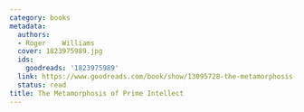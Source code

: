 ```yaml
---
category: books
metadata:
  authors:
  - Roger    Williams
  cover: 1823975989.jpg
  ids:
    goodreads: '1823975989'
  link: https://www.goodreads.com/book/show/13095728-the-metamorphosis-of-prime-intellect
  status: read
title: The Metamorphosis of Prime Intellect
---
```

